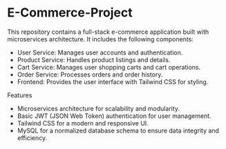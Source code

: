 # E-Commerce-Project

This repository contains a full-stack e-commerce application built with microservices architecture. It includes the following components:

- User Service: Manages user accounts and authentication.
- Product Service: Handles product listings and details.
- Cart Service: Manages user shopping carts and cart operations.
- Order Service: Processes orders and order history.
- Frontend: Provides the user interface with Tailwind CSS for styling.

Features
- Microservices architecture for scalability and modularity.
- Basic JWT (JSON Web Token) authentication for user management.
- Tailwind CSS for a modern and responsive UI.
- MySQL for a normalized database schema to ensure data integrity and efficiency.
